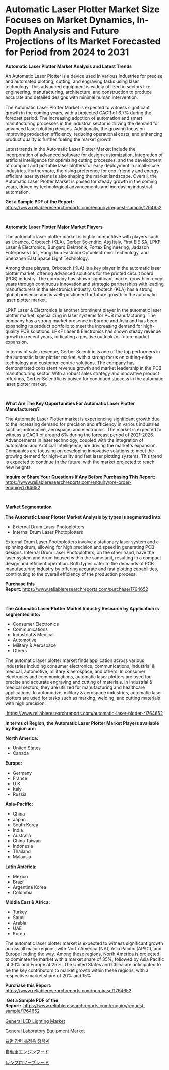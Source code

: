 <p><h1>Automatic Laser Plotter Market Size Focuses on Market Dynamics, In-Depth Analysis and Future Projections of its Market Forecasted for Period from 2024 to 2031</h1></p><p><strong>Automatic Laser Plotter Market Analysis and Latest Trends</strong></p>
<p><p>An Automatic Laser Plotter is a device used in various industries for precise and automated plotting, cutting, and engraving tasks using laser technology. This advanced equipment is widely utilized in sectors like engineering, manufacturing, architecture, and construction to produce accurate and detailed designs with minimal human intervention.</p><p>The Automatic Laser Plotter Market is expected to witness significant growth in the coming years, with a projected CAGR of 6.7% during the forecast period. The increasing adoption of automation and smart manufacturing processes in the industrial sector is driving the demand for advanced laser plotting devices. Additionally, the growing focus on improving production efficiency, reducing operational costs, and enhancing product quality is further fueling the market growth.</p><p>Latest trends in the Automatic Laser Plotter Market include the incorporation of advanced software for design customization, integration of artificial intelligence for optimizing cutting processes, and the development of compact and portable laser plotters for easy deployment in small-scale industries. Furthermore, the rising preference for eco-friendly and energy-efficient laser systems is also shaping the market landscape. Overall, the Automatic Laser Plotter Market is poised for steady growth in the coming years, driven by technological advancements and increasing industrial automation.</p></p>
<p><strong>Get a Sample PDF of the Report:&nbsp;</strong> <a href="https://www.reliableresearchreports.com/enquiry/request-sample/1764652">https://www.reliableresearchreports.com/enquiry/request-sample/1764652</a></p>
<p>&nbsp;</p>
<p><strong>Automatic Laser Plotter Major Market Players</strong></p>
<p><p>The automatic laser plotter market is highly competitive with players such as Ucamco, Orbotech (KLA), Gerber Scientific, Atg Italy, First EIE SA, LPKF Laser & Electronics, Bungard Elektronik, Fortex Engineering, Jadason Enterprises Ltd., Hangzhou Eastcom Optoelectronic Technology, and Shenzhen East Space Light Technology.</p><p>Among these players, Orbotech (KLA) is a key player in the automatic laser plotter market, offering advanced solutions for the printed circuit board (PCB) industry. The company has shown significant market growth in recent years through continuous innovation and strategic partnerships with leading manufacturers in the electronics industry. Orbotech (KLA) has a strong global presence and is well-positioned for future growth in the automatic laser plotter market.</p><p>LPKF Laser & Electronics is another prominent player in the automatic laser plotter market, specializing in laser systems for PCB manufacturing. The company has a strong market presence in Europe and Asia and has been expanding its product portfolio to meet the increasing demand for high-quality PCB solutions. LPKF Laser & Electronics has shown steady revenue growth in recent years, indicating a positive outlook for future market expansion.</p><p>In terms of sales revenue, Gerber Scientific is one of the top performers in the automatic laser plotter market, with a strong focus on cutting-edge technology and customer-centric solutions. The company has demonstrated consistent revenue growth and market leadership in the PCB manufacturing sector. With a robust sales strategy and innovative product offerings, Gerber Scientific is poised for continued success in the automatic laser plotter market.</p></p>
<p>&nbsp;</p>
<p><strong>What Are The Key Opportunities For Automatic Laser Plotter Manufacturers?</strong></p>
<p><p>The Automatic Laser Plotter market is experiencing significant growth due to the increasing demand for precision and efficiency in various industries such as automotive, aerospace, and electronics. The market is expected to witness a CAGR of around 6% during the forecast period of 2021-2026. Advancements in laser technology, coupled with the integration of automation and Artificial Intelligence, are driving the market's expansion. Companies are focusing on developing innovative solutions to meet the growing demand for high-quality and fast laser plotting systems. This trend is expected to continue in the future, with the market projected to reach new heights.</p></p>
<p><strong>Inquire or Share Your Questions If Any Before Purchasing This Report:</strong> <a href="https://www.reliableresearchreports.com/enquiry/pre-order-enquiry/1764652">https://www.reliableresearchreports.com/enquiry/pre-order-enquiry/1764652</a></p>
<p>&nbsp;</p>
<p><strong>Market Segmentation</strong></p>
<p><strong>The Automatic Laser Plotter Market Analysis by types is segmented into:</strong></p>
<p><ul><li>External Drum Laser Photoplotters</li><li>Internal Drum Laser Photoplotters</li></ul></p>
<p><p>External Drum Laser Photoplotters involve a stationary laser system and a spinning drum, allowing for high precision and speed in generating PCB designs. Internal Drum Laser Photoplotters, on the other hand, have the laser system and drum housed within the same unit, resulting in a compact design and efficient operation. Both types cater to the demands of PCB manufacturing industry by offering accurate and fast plotting capabilities, contributing to the overall efficiency of the production process.</p></p>
<p><strong>Purchase this Report:&nbsp;</strong><a href="https://www.reliableresearchreports.com/purchase/1764652">https://www.reliableresearchreports.com/purchase/1764652</a></p>
<p>&nbsp;</p>
<p><strong>The Automatic Laser Plotter Market Industry Research by Application is segmented into:</strong></p>
<p><ul><li>Consumer Electronics</li><li>Communications</li><li>Industrial & Medical</li><li>Automotive</li><li>Military & Aerospace</li><li>Others</li></ul></p>
<p><p>The automatic laser plotter market finds application across various industries including consumer electronics, communications, industrial & medical, automotive, military & aerospace, and others. In consumer electronics and communications, automatic laser plotters are used for precise and accurate engraving and cutting of materials. In industrial & medical sectors, they are utilized for manufacturing and healthcare applications. In automotive, military & aerospace industries, automatic laser plotters are used for tasks such as marking, welding, and cutting materials with high precision.</p></p>
<p><a href="https://www.reliableresearchreports.com/automatic-laser-plotter-r1764652">&nbsp;https://www.reliableresearchreports.com/automatic-laser-plotter-r1764652</a></p>
<p><strong>In terms of Region, the Automatic Laser Plotter Market Players available by Region are:</strong></p>
<p>
    <p> <strong> North America: </strong>
        <ul>
            <li>United States</li>
            <li>Canada</li>
        </ul>
        </p> 
    <p> <strong> Europe: </strong>
        <ul>
            <li>Germany</li>
            <li>France</li>
            <li>U.K.</li>
            <li>Italy</li>
            <li>Russia</li>
        </ul>
        </p> 
    <p> <strong> Asia-Pacific: </strong>
        <ul>
            <li>China</li>
            <li>Japan</li>
            <li>South Korea</li>
            <li>India</li>
            <li>Australia</li>
            <li>China Taiwan</li>
            <li>Indonesia</li>
            <li>Thailand</li>
            <li>Malaysia</li>
        </ul>
        </p> 
    <p> <strong> Latin America: </strong>
        <ul>
            <li>Mexico</li>
            <li>Brazil</li>
            <li>Argentina Korea</li>
            <li>Colombia</li>
        </ul>
        </p> 
    <p> <strong> Middle East & Africa: </strong>
        <ul>
            <li>Turkey</li>
            <li>Saudi</li>
            <li>Arabia</li>
            <li>UAE</li>
            <li>Korea</li>
        </ul>
    </p>
    </p>
<p><p>The automatic laser plotter market is expected to witness significant growth across all major regions, with North America (NA), Asia Pacific (APAC), and Europe leading the way. Among these regions, North America is projected to dominate the market with a market share of 35%, followed by Asia Pacific at 30% and Europe at 25%. The United States and China are anticipated to be the key contributors to market growth within these regions, with a respective market share of 20% and 15%.</p></p>
<p><strong>Purchase this Report: </strong><a href="https://www.reliableresearchreports.com/purchase/1764652">https://www.reliableresearchreports.com/purchase/1764652</a></p>
<p>&nbsp;<strong>Get a Sample PDF of the Report:&nbsp;&nbsp;</strong><a href="https://www.reliableresearchreports.com/enquiry/request-sample/1764652">https://www.reliableresearchreports.com/enquiry/request-sample/1764652</a></p>
<p><strong></strong></p>
<p><p><a href="https://github.com/qrkceaah30/Market-Research-Report-List-1/blob/main/general-led-lighting-market.md">General LED Lighting Market</a></p><p><a href="https://github.com/lsapaaep8/Market-Research-Report-List-1/blob/main/general-laboratory-equipment-market.md">General Laboratory Equipment Market</a></p><p><a href="https://github.com/vsn7qpua81q/Market-Research-Report-List-2/blob/main/3089009175198.md">표면 장력 측정용 장력계</a></p><p><a href="https://github.com/laurenreichert/Market-Research-Report-List-2/blob/main/5147954162748.md">自動車エンジンフード</a></p><p><a href="https://github.com/vtbvgl20191192/Market-Research-Report-List-2/blob/main/1337892162747.md">レシプロソーブレード</a></p></p>